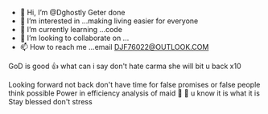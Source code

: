 - 👋 Hi, I’m @Dghostly Geter done 
- 👀 I’m interested in ...making living easier for everyone 
- 🌱 I’m currently learning ...code
- 💞️ I’m looking to collaborate on ...
- 📫 How to reach me ...email DJF76022@OUTLOOK.COM 

<!---
Dghostly/Dghostly is a ✨ special ✨ repository because its `README.md` (this file) appears on your GitHub profile.
You can click the Preview link to take a look at your changes.
--->GoD is good 👍 what can i say don't hate carma she will bit u back x10 
 Looking forward not back don't have time for false promises or false people think possible 
Power in efficiency analysis of maid 🌟 🤩  u know it is what it is 
Stay blessed don't stress
